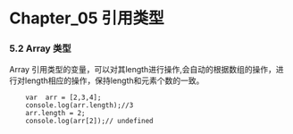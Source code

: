 # Chapter_05 引用类型
### 5.2 Array 类型
Array 引用类型的变量，可以对其length进行操作,会自动的根据数组的操作，进行对length相应的操作，保持length和元素个数的一致。

```
    var  arr = [2,3,4];
    console.log(arr.length);//3
    arr.length = 2;
    console.log(arr[2]);// undefined
    
```
